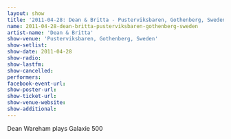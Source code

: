 ```yaml
---
layout: show
title: '2011-04-28: Dean & Britta - Pusterviksbaren, Gothenberg, Sweden'
name: 2011-04-28-dean-britta-pusterviksbaren-gothenberg-sweden
artist-name: 'Dean & Britta'
show-venue: 'Pusterviksbaren, Gothenberg, Sweden'
show-setlist: 
show-date: 2011-04-28
show-radio: 
show-lastfm: 
show-cancelled: 
performers: 
facebook-event-url: 
show-poster-url: 
show-ticket-url: 
show-venue-website: 
show-additional: 
---
```


Dean Wareham plays Galaxie 500